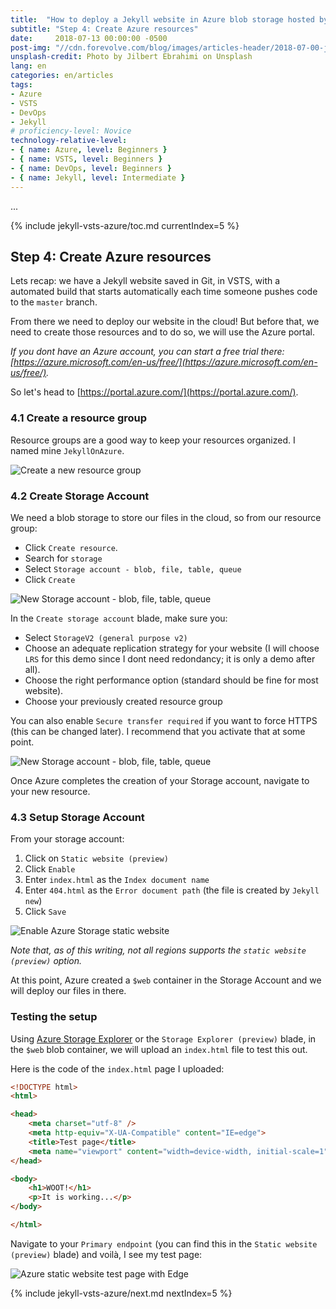 ```yaml
---
title:  "How to deploy a Jekyll website in Azure blob storage hosted by Azure static website using a VSTS continuous deployment pipeline"
subtitle: "Step 4: Create Azure resources"
date:     2018-07-13 00:00:00 -0500
post-img: "//cdn.forevolve.com/blog/images/articles-header/2018-07-00-jekyll-vsts-azure-v3.jpg"
unsplash-credit: Photo by Jilbert Ebrahimi on Unsplash
lang: en
categories: en/articles
tags: 
- Azure
- VSTS
- DevOps
- Jekyll
# proficiency-level: Novice
technology-relative-level:
- { name: Azure, level: Beginners }
- { name: VSTS, level: Beginners }
- { name: DevOps, level: Beginners }
- { name: Jekyll, level: Intermediate }
---
```


...<!--more-->

{% include jekyll-vsts-azure/toc.md currentIndex=5 %}

## Step 4: Create Azure resources

Lets recap: we have a Jekyll website saved in Git, in VSTS, with a automated build that starts automatically each time someone pushes code to the `master` branch.

From there we need to deploy our website in the cloud!
But before that, we need to create those resources and to do so, we will use the Azure portal.

_If you dont have an Azure account, you can start a free trial there: [https://azure.microsoft.com/en-us/free/](https://azure.microsoft.com/en-us/free/)._

So let's head to [https://portal.azure.com/](https://portal.azure.com/).

### 4.1 Create a resource group

Resource groups are a good way to keep your resources organized. I named mine `JekyllOnAzure`.

![Create a new resource group](//cdn.forevolve.com/blog/images/2018/Azure-new-resource-group.png)

### 4.2 Create Storage Account

We need a blob storage to store our files in the cloud, so from our resource group:

- Click `Create resource`.
- Search for `storage`
- Select `Storage account - blob, file, table, queue`
- Click `Create`

![New Storage account - blob, file, table, queue](//cdn.forevolve.com/blog/images/2018/Azure-new-storage-account-blob-file-table-queue.png)

In the `Create storage account` blade, make sure you:

- Select `StorageV2 (general purpose v2)`
- Choose an adequate replication strategy for your website (I will choose `LRS` for this demo since I dont need redondancy; it is only a demo after all).
- Choose the right performance option (standard should be fine for most website).
- Choose your previously created resource group

You can also enable `Secure transfer required` if you want to force HTTPS (this can be changed later). I recommend that you activate that at some point.

![New Storage account - blob, file, table, queue](//cdn.forevolve.com/blog/images/2018/Azure-new-storage-account-blob-file-table-queue-options.png)

Once Azure completes the creation of your Storage account, navigate to your new resource.

### 4.3 Setup Storage Account

From your storage account:

1.  Click on `Static website (preview)`
1.  Click `Enable`
1.  Enter `index.html` as the `Index document name`
1.  Enter `404.html` as the `Error document path` (the file is created by `Jekyll new`)
1.  Click `Save`

![Enable Azure Storage static website](//cdn.forevolve.com/blog/images/2018/Azure-storage-enable-static-website.png)

_Note that, as of this writing, not all regions supports the `static website (preview)` option._

At this point, Azure created a `$web` container in the Storage Account and we will deploy our files in there.

### Testing the setup

Using [Azure Storage Explorer](https://azure.microsoft.com/en-ca/features/storage-explorer/) or the `Storage Explorer (preview)` blade, in the `$web` blob container, we will upload an `index.html` file to test this out.

Here is the code of the `index.html` page I uploaded:

```html
<!DOCTYPE html>
<html>

<head>
    <meta charset="utf-8" />
    <meta http-equiv="X-UA-Compatible" content="IE=edge">
    <title>Test page</title>
    <meta name="viewport" content="width=device-width, initial-scale=1">
</head>

<body>
    <h1>WOOT!</h1>
    <p>It is working...</p>
</body>

</html>
```

Navigate to your `Primary endpoint` (you can find this in the `Static website (preview)` blade) and voilà, I see my test page:

![Azure static website test page with Edge](//cdn.forevolve.com/blog/images/2018/Azure-static-website-test-page-edge.png)

{% include jekyll-vsts-azure/next.md nextIndex=5 %}

